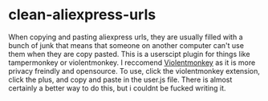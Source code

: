 # clean-aliexpress-urls
When copying and pasting aliexpress urls, they are usually filled with a bunch of junk that means that someone on another computer can't use them when they are copy pasted. This is a userscipt plugin for things like tampermonkey or violentmonkey. I reccomend [Violentmonkey](https://violentmonkey.github.io/) as it is more privacy freindly and opensource. To use, click the violentmonkey extension, click the plus, and copy and paste in the user.js file. There is almost certainly a better way to do this, but i couldnt be fucked writing it.
